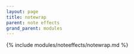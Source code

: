 ```yaml
---
layout: page
title: notewrap
parent: note effects
grand_parent: modules
---
```


{% include modules/noteeffects/notewrap.md %}
